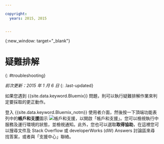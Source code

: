 ```yaml
---

copyright:
  years: 2015, 2015


---
```



{:new_window: target="_blank"}



# 疑難排解
{: #troubleshooting}

*前次更新：2015 年 1 月 6 日*
{: .last-updated}

如果您遇到 {{site.data.keyword.Bluemix}} 問題，則可以執行疑難排解作業來判定要採取的更正動作。

登入 {{site.data.keyword.Bluemix_notm}} 使用者介面，然後按一下頂端功能表列中的**帳戶和支援**圖示 ![帳戶和支援](images/account_support.svg)，以開啟「帳戶和支援」。您可以檢視執行中服務及運行環境的狀態，並檢視通知。此外，您也可以選取**取得協助**，在這裡您可以搜尋文件及 Stack Overflow 或 developerWorks (dW) Answers 討論區來尋找答案，或者與「支援中心」聯絡。
